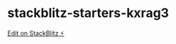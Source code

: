 # stackblitz-starters-kxrag3

[Edit on StackBlitz ⚡️](https://stackblitz.com/edit/stackblitz-starters-kxrag3)